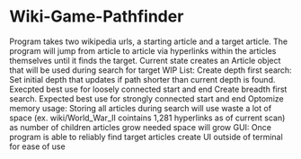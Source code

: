 # Wiki-Game-Pathfinder
Program takes two wikipedia urls, a starting article and a target article. The program will jump from article to article via hyperlinks within the articles themselves until it finds the target.
Current state creates an Article object that will be used during search for target
WIP List:
  Create depth first search: Set initial depth that updates if path shorter than current depth is found. Execpted best use for loosely connected start and end
  Create breadth first search. Expected best use for strongly connected start and end
  Optomize memory usage: Storing all articles during search will use waste a lot of space (ex. wiki/World_War_II cointains 1,281 hyperlinks as of current scan) as number of children articles grow needed space will grow
  GUI: Once program is able to reliably find target articles create UI outside of terminal for ease of use
